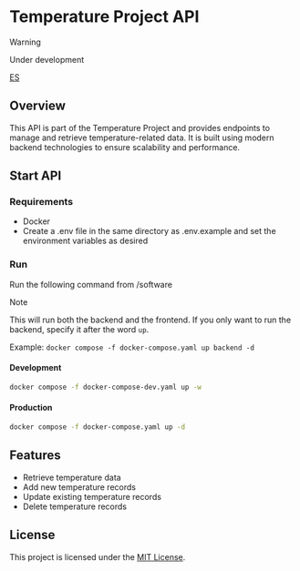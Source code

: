 # Temperature Project API

> [!WARNING]
> Under development

[ES](readme_es.md)

## Overview
This API is part of the Temperature Project and provides endpoints to manage and retrieve temperature-related data. It is built using modern backend technologies to ensure scalability and performance.

## Start API

### Requirements
- Docker
- Create a .env file in the same directory as .env.example and set the environment variables as desired

### Run
Run the following command from /software

> [!NOTE]
> This will run both the backend and the frontend. If you only want to run the backend, specify it after the word `up`.
>
> Example: `docker compose -f docker-compose.yaml up backend -d`

#### Development
```bash
docker compose -f docker-compose-dev.yaml up -w
```
#### Production
```bash
docker compose -f docker-compose.yaml up -d
```

## Features
- Retrieve temperature data
- Add new temperature records
- Update existing temperature records
- Delete temperature records

## License
This project is licensed under the [MIT License](/LICENSE).